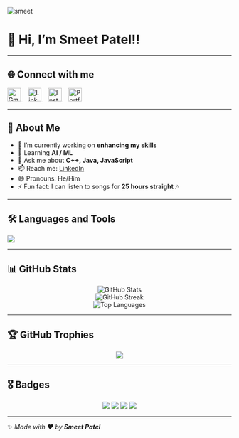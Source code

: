 ![smeet](https://user-images.githubusercontent.com/60186652/97124496-5411a180-1756-11eb-8a99-d0a132663b22.gif)

# 👋 Hi, I’m **Smeet Patel!!**  

---

## 🌐 Connect with me  
<p align="left">
  <a href="mailto:smeetpatel2530@gmail.com">
    <img src="https://skillicons.dev/icons?i=gmail" width="30" alt="Gmail"/>
  </a>&nbsp;&nbsp;
  <a href="https://www.linkedin.com/in/smeet-patel-22b67a193/">
    <img src="https://skillicons.dev/icons?i=linkedin" width="30" alt="LinkedIn"/>
  </a>&nbsp;&nbsp;
  <a href="https://www.instagram.com/smeetpatel_1804/">
    <img src="https://skillicons.dev/icons?i=instagram" width="30" alt="Instagram"/>
  </a>&nbsp;&nbsp;
  <a href="https://smeetpatel2530.github.io/CV-Upgraded/">
    <img src="https://skillicons.dev/icons?i=devto" width="30" alt="Portfolio"/>
  </a>
</p>

---

## 🚀 About Me  
- 🔭 I’m currently working on **enhancing my skills**  
- 🌱 Learning **AI / ML**  
- 💬 Ask me about **C++, Java, JavaScript**  
- 📫 Reach me: [LinkedIn](https://www.linkedin.com/in/smeet-patel-22b67a193/)  
- 😄 Pronouns: He/Him  
- ⚡ Fun fact: I can listen to songs for **25 hours straight** 🎶  

---

## 🛠️ Languages and Tools  
<p align="left">
  <img src="https://skillicons.dev/icons?i=java,androidstudio,kotlin,html,css,vscode,js,bootstrap,nodejs,mysql,mongodb,react,git,github" />
</p>

---

## 📊 GitHub Stats  
<p align="center">
  <img src="https://github-readme-stats.vercel.app/api?username=smeetpatel2530&theme=tokyonight&show_icons=true" alt="GitHub Stats" />
  <br/>
  <img src="https://github-readme-streak-stats.herokuapp.com/?user=smeetpatel2530&theme=tokyonight" alt="GitHub Streak"/>
  <br/>
  <img src="https://github-readme-stats.vercel.app/api/top-langs/?username=smeetpatel2530&theme=radical&layout=compact" alt="Top Languages" />
</p>

---

## 🏆 GitHub Trophies  
<p align="center">
  <img src="https://github-profile-trophy.vercel.app/?username=smeetpatel2530&theme=tokyonight&no-frame=true&margin-w=5&margin-h=5" />
</p>

---

## 🎖 Badges  
<p align="center">
  <img src="http://ForTheBadge.com/images/badges/built-with-love.svg" />
  <img src="https://komarev.com/ghpvc/?username=smeetpatel2530&color=blue&style=flat-square&label=Profile+Views" />
  <img src="https://img.shields.io/github/followers/smeetpatel2530?style=social" />
  <img src="https://img.shields.io/github/stars/smeetpatel2530?style=social" />
</p>

---
✨ _Made with ❤️ by **Smeet Patel**_
